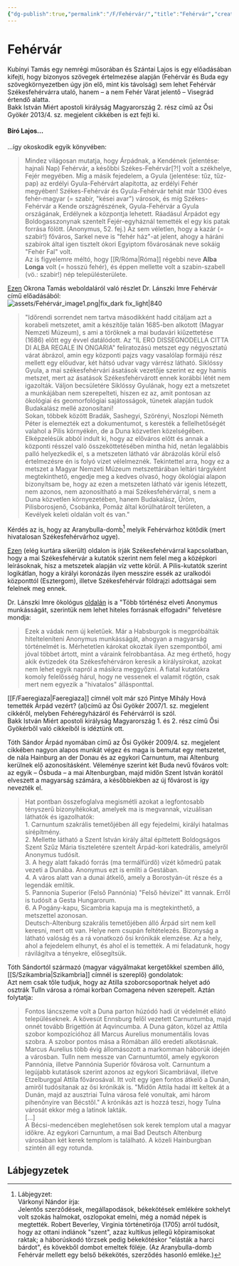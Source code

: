 ```yaml
---
{"dg-publish":true,"permalink":"/F/Fehérvár/","title":"Fehérvár","created":"2024-12-18T11:39","updated":"2025-10-10T21:55"}
---
```



# Fehérvár

Kubínyi Tamás egy nemrégi műsorában és Szántai Lajos is egy előadásában kifejti, hogy bizonyos szövegek értelmezése alapján (Fehérvár és Buda egy szövegkörnyezetben úgy jön elő, mint kis távolság) sem lehet Fehérvár Székesfehérvárra utaló, hanem – a nem Fehér Várat jelentő – Visegrád értendő alatta.  
Bakk István Miért apostoli királyság Magyarország 2. rész című az Ősi Gyökér 2013/4. sz. megjelent cikkében is ezt fejti ki.  

#### Bíró Lajos...  

...így okoskodik egyik könyvében:  
> Mindez világosan mutatja, hogy Árpádnak, a Kendének (jelentése: hajnali Nap) Fehérvár, a későbbi Székes-Fehérvár\[?!\] volt a székhelye, Fejér megyében. Míg a másik fejedelem, a Gyula (jelentése: tűz, tűz-pap) az erdélyi Gyula-Fehérvárt alapította, az erdélyi Fehér megyében! Székes-Fehérvár és Gyula-Fehérvár tehát már 1300 éves fehér-magyar (= szabír, "kései avar") városok, és míg Székes-Fehérvár a Kende országrészének, Gyula-Fehérvár a Gyula országának, Erdélynek a központja lehetett. Ráadásul Árpádot egy Boldogasszonynak szentelt Fejér-egyháznál temették el egy kis patak forrása fölött. (Anonymus, 52. fej.) Az sem véletlen, hogy a kazár (= szabír!) főváros, Sarkel neve is "fehér ház"-at jelent, ahogy a háráni szabírok által igen tisztelt ókori Egyiptom fővárosának neve sokáig "Fehér Fal" volt.  
> Az is figyelemre méltó, hogy [[R/Róma\|Róma]] régebbi neve **Alba Longa** volt (= hosszú fehér), és éppen mellette volt a szabin-szabell (vö.: szabir!) nép településterülete.  

[Ezen](https://web.archive.org/web/20220206151341/http://hierarhia.hu/kepek-magyarazatai/fehervar-alba-regale/) Okrona Tamás weboldaláról való részlet Dr. Lánszki Imre Fehérvár című előadásából:  
![assets/Fehérvár_image1.png|fix_dark fix_light|840](/img/user/F/assets/Feh%C3%A9rv%C3%A1r_image1.png)  
> "Időrendi sorrendet nem tartva másodikként hadd citáljam azt a korabeli metszetet, amit a készítője talán 1685-ben alkotott (Magyar Nemzeti Múzeum), s ami a töröknek a mai budavári kiűzettetése (1686) előtt egy évvel datálódott. Az "IL ERO DISSEGNODELLA CITTA DI ALBA REGALE IN ONGARIA" feliratozású metszet egy négyosztatú várat ábrázol, amin egy központi pajzs vagy vasalólap formájú rész mellett egy előudvar, két hátsó udvar vagy várrész látható. Siklóssy Gyula, a mai székesfehérvári ásatások vezetője szerint ez egy hamis metszet, mert az ásatások Székesfehérvárott ennek korábbi létét nem igazolták. Váljon becsületére Siklóssy Gyulának, hogy ezt a metszetet a munkájában nem szerepelteti, hiszen ez az, amit pontosan az ökológiai és geomorfológiai sajátosságok, tünetek alapján tudok Budakalász mellé azonosítani!  
> Sokan, többek között Bradák, Sashegyi, Szörényi, Noszlopi Németh Péter is elemezték ezt a dokumentumot, s keresték a fellelhetőségét valahol a Pilis környékén, de a Duna közvetlen közelségében. Elképzelésük abból indult ki, hogy az előváros előtt és annak a központi résszel való összeköttetésében mintha híd, netán legalábbis palló helyezkedik el, s a metszeten látható vár ábrázolás körül első értelmezésre én is folyó vizet vélelmeznék. Tekintettel arra, hogy ez a metszet a Magyar Nemzeti Múzeum metszettárában leltári tárgyként megtekinthető, engedje meg a kedves olvasó, hogy ökológiai alapon bizonyítsam be, hogy az ezen a metszeten látható vár igenis létezett, nem azonos, nem azonosítható a mai Székesfehérvárral, s nem a Duna közvetlen környezetében, hanem Budakalász, Üröm, Pilisborosjenő, Csobánka, Pomáz által körülhatárolt területen, a Kevélyek keleti oldalán volt és van."  

Kérdés az is, hogy az Aranybulla-domb[^1] melyik Fehérvárhoz kötődik (mert hivatalosan Székesfehérvárhoz ugye).  

[Ezen](https://hu.wikipedia.org/wiki/Pilis-kutatás) (elég kurtára sikerült) oldalon is írják Székesfehérvárral kapcsolatban, hogy a mai Székesfehérvár a kutatók szerint nem felel meg a középkori leírásoknak, hisz a metszetek alapján víz vette körül. A Pilis-kutatók szerint logikátlan, hogy a királyi koronázás ilyen messzire essék az uralkodói központtól (Esztergom), illetve Székesfehérvár földrajzi adottságai sem felelnek meg ennek.  

Dr. Lánszki Imre ökológus [oldalán](https://osbuda.hu/sicambria/) is a "Több történész elveti Anonymus munkásságát, szerintük nem lehet hiteles forrásnak elfogadni" felvetésre mondja:  
> Ezek a vádak nem új keletűek. Már a Habsburgok is megpróbálták hitelteleníteni Anonymus munkásságát, ahogyan a magyarság történelmét is. Mérhetetlen károkat okoztak ilyen szempontból, ami jóval többet ártott, mint a váraink felrobbantása. Az meg érthető, hogy akik évtizedek óta Székesfehérváron keresik a királysírokat, azokat nem lehet egyik napról a másikra meggyőzni. A fiatal kutatókra komoly felelősség hárul, hogy ne vessenek el valamit rögtön, csak mert nem egyezik a "hivatalos" állásponttal.  

[[F/Faeregiaza\|Faeregiaza]] címnél volt már szó Pintye Mihály Hová temették Árpád vezért? (al)című az Ősi Gyökér 2007/1. sz. megjelent cikkéről, melyben Fehéregyházáról és Fehérvárról is szól.  
Bakk István Miért apostoli királyság Magyarország 1. és 2. rész című Ősi Gyökérből való cikkeiből is idéztünk ott.  

Tóth Sándor Árpád nyomában című az Ősi Gyökér 2009/4. sz. megjelent cikkében nagyon alapos munkát végez és maga is bemutat egy metszetet, de nála Hainburg an der Donau és az egykori Carnuntum, mai Altenburg kerülnek elő azonosításként. Véleménye szerint két Buda nevű főváros volt: az egyik – Ősbuda – a mai Altenburgban, majd midőn Szent István korától elveszett a magyarság számára, a későbbiekben az új fővárost is így nevezték el.  
> Hat pontban összefoglalva megismétli azokat a legfontosabb tényszerű bizonyítékokat, amelyek ma is megvannak, vizuálisan láthatók és igazolhatók:  
> 1\. Carnuntum szakrális temetőjében áll egy fejedelmi, királyi hatalmas sírépítmény.  
> 2\. Mellette látható a Szent István király által építtetett Boldogságos Szent Szűz Mária tiszteletére szentelt Árpád-kori katedrális, amelyről Anonymus tudósít.  
> 3\. A hegy alatt fakadó forrás (ma termálfürdő) vizét kőmedrű patak vezeti a Dunába. Anonymus ezt is említi a Gestában.  
> 4\. A város alatt van a dunai átkelő, amely a Borostyán-út része és a legendák említik.  
> 5\. Pannonia Superior (Felső Pannónia) "Felső hévizei" itt vannak. Erről is tudósít a Gesta Hungarorum.  
> 6\. A Pogány-kapu, Sicambria kapuja ma is megtekinthető, a metszettel azonosan.  
> Deutsch-Altenburg szakrális temetőjében álló Árpád sírt nem kell keresni, mert ott van. Helye nem csupán feltételezés. Bizonyság a látható valóság és a rá vonatkozó ősi krónikák elemzése. Az a hely, ahol a fejedelem elhunyt, és ahol el is temették. A mi feladatunk, hogy rávilágítva a tényekre, elősegítsük.  

Tóth Sándortól származó (magyar vágyálmakat kergetőkkel szemben álló, [[S/Szikambria\|Szikambria]] címnél is szereplő) gondolatok:  
Azt nem csak tőle tudjuk, hogy az Atilla szoborcsoportnak helyet adó osztrák Tulln városa a római korban Comagena néven szerepelt. Aztán folytatja:  
> Fontos láncszeme volt a Duna parton húzódó hadi út védelmét ellátó településeknek. A kövesút Ennsburg felől vezetett Carnuntumba, majd onnét tovább Brigettión át Aqvincumba. A Duna gáton, közel az Attila szobor kompozícióhoz áll Marcus Aurelius monumentális lovas szobra. A szobor pontos mása a Rómában álló eredeti alkotásnak. Marcus Aurelius több évig állomásozott a markomman háborúk idején a városban. Tulln nem messze van Carnuntumtól, amely egykoron Pannónia, illetve Pannónia Superiór fővárosa volt. Carnuntum a legújabb kutatások szerint azonos az egykori Sicambriával, illetve Etzelburggal Attila fővárosával. Itt volt egy igen fontos átkelő a Dunán, amiről tudósítanak az ősi krónikák is. "Midőn Attila hadai itt keltek át a Dunán, majd az ausztriai Tulna városa felé vonultak, ami három pihenőnyire van Bécstől." A krónikás azt is hozzá teszi, hogy Tulna városát ekkor még a latinok lakták.  
> \[...\]  
> A Bécsi-medencében meglehetősen sok kerek templom utal a magyar időkre. Az egykori Carnuntum, a mai Bad Deutsch Altenburg városában két kerek templom is található. A közeli Hainburgban szintén áll egy rotunda.  

## Lábjegyzetek

[^1]: Lábjegyzet:  
Várkonyi Nándor írja:  
Jelentős szerződések, megállapodások, békekötések emlékére sokhelyt volt szokás halmokat, oszlopokat emelni, még a nomád népek is megtették. Robert Beverley, Virginia történetírója (1705) arról tudósít, hogy az ottani indiánok "szent", azaz kultikus jellegű kőpiramisokat raktak; a háborúskodó törzsek pedig békekötéskor "elásták a harci bárdot", és kövekből dombot emeltek föléje. (Az Aranybulla-domb Fehérvár mellett egy belső békekötés, szerződés hasonló emléke.)  